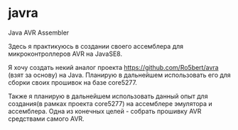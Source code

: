 # javra
Java AVR Assembler


Здесь я практикуюсь в создании своего ассемблера для микроконтроллеров AVR на JavaSE8.

Я хочу создать некий аналог проекта https://github.com/Ro5bert/avra (взят за основу) на Java.
Планирую в дальнейшем использовать его для сборки своих прошивок на базе core5277.

Также я планирую в дальнейшем использовать данный опыт для создания(в рамках проекта core5277) на ассемблере эмулятора и ассемблера.
Одна из конечных целей - собрать прошивку AVR средствами самого AVR.
